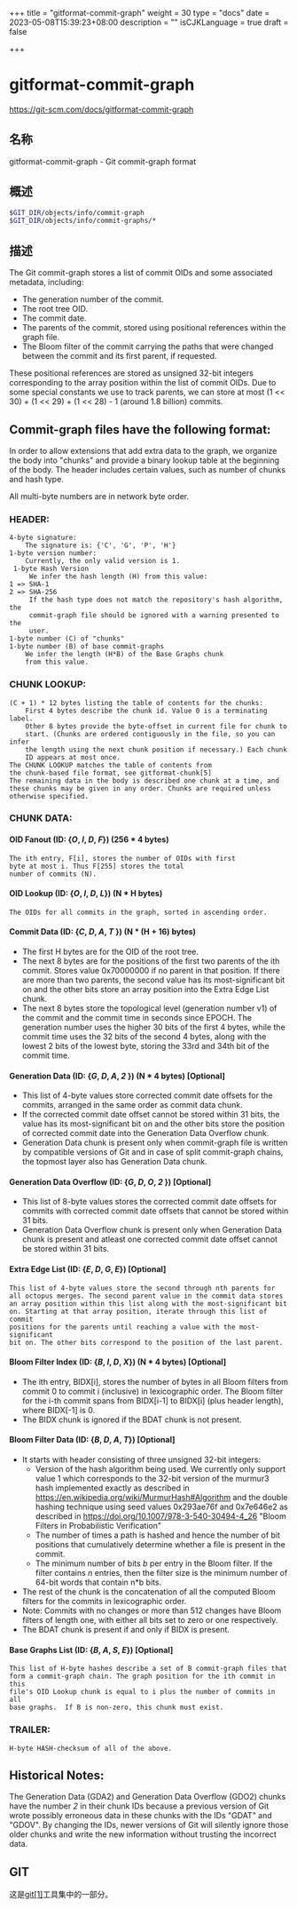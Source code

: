 +++
title = "gitformat-commit-graph"
weight = 30
type = "docs"
date = 2023-05-08T15:39:23+08:00
description = ""
isCJKLanguage = true
draft = false

+++

# gitformat-commit-graph

https://git-scm.com/docs/gitformat-commit-graph

## 名称

gitformat-commit-graph - Git commit-graph format

## 概述

``` bash
$GIT_DIR/objects/info/commit-graph
$GIT_DIR/objects/info/commit-graphs/*
```

## 描述

The Git commit-graph stores a list of commit OIDs and some associated metadata, including:

- The generation number of the commit.
- The root tree OID.
- The commit date.
- The parents of the commit, stored using positional references within the graph file.
- The Bloom filter of the commit carrying the paths that were changed between the commit and its first parent, if requested.

These positional references are stored as unsigned 32-bit integers corresponding to the array position within the list of commit OIDs. Due to some special constants we use to track parents, we can store at most (1 << 30) + (1 << 29) + (1 << 28) - 1 (around 1.8 billion) commits.

## Commit-graph files have the following format:

In order to allow extensions that add extra data to the graph, we organize the body into "chunks" and provide a binary lookup table at the beginning of the body. The header includes certain values, such as number of chunks and hash type.

All multi-byte numbers are in network byte order.

### HEADER:

```
4-byte signature:
    The signature is: {'C', 'G', 'P', 'H'}
1-byte version number:
    Currently, the only valid version is 1.
 1-byte Hash Version
     We infer the hash length (H) from this value:
1 => SHA-1
2 => SHA-256
     If the hash type does not match the repository's hash algorithm, the
     commit-graph file should be ignored with a warning presented to the
     user.
1-byte number (C) of "chunks"
1-byte number (B) of base commit-graphs
    We infer the length (H*B) of the Base Graphs chunk
    from this value.
```

### CHUNK LOOKUP:

```
(C + 1) * 12 bytes listing the table of contents for the chunks:
    First 4 bytes describe the chunk id. Value 0 is a terminating label.
    Other 8 bytes provide the byte-offset in current file for chunk to
    start. (Chunks are ordered contiguously in the file, so you can infer
    the length using the next chunk position if necessary.) Each chunk
    ID appears at most once.
The CHUNK LOOKUP matches the table of contents from
the chunk-based file format, see gitformat-chunk[5]
The remaining data in the body is described one chunk at a time, and
these chunks may be given in any order. Chunks are required unless
otherwise specified.
```

### CHUNK DATA:

#### OID Fanout (ID: {*O*, *I*, *D*, *F*}) (256 * 4 bytes)

```
The ith entry, F[i], stores the number of OIDs with first
byte at most i. Thus F[255] stores the total
number of commits (N).
```

#### OID Lookup (ID: {*O*, *I*, *D*, *L*}) (N * H bytes)

```
The OIDs for all commits in the graph, sorted in ascending order.
```

#### Commit Data (ID: {*C*, *D*, *A*, *T* }) (N * (H + 16) bytes)

- The first H bytes are for the OID of the root tree.
- The next 8 bytes are for the positions of the first two parents of the ith commit. Stores value 0x70000000 if no parent in that position. If there are more than two parents, the second value has its most-significant bit on and the other bits store an array position into the Extra Edge List chunk.
- The next 8 bytes store the topological level (generation number v1) of the commit and the commit time in seconds since EPOCH. The generation number uses the higher 30 bits of the first 4 bytes, while the commit time uses the 32 bits of the second 4 bytes, along with the lowest 2 bits of the lowest byte, storing the 33rd and 34th bit of the commit time.

#### Generation Data (ID: {*G*, *D*, *A*, *2* }) (N * 4 bytes) [Optional]

- This list of 4-byte values store corrected commit date offsets for the commits, arranged in the same order as commit data chunk.
- If the corrected commit date offset cannot be stored within 31 bits, the value has its most-significant bit on and the other bits store the position of corrected commit date into the Generation Data Overflow chunk.
- Generation Data chunk is present only when commit-graph file is written by compatible versions of Git and in case of split commit-graph chains, the topmost layer also has Generation Data chunk.

#### Generation Data Overflow (ID: {*G*, *D*, *O*, *2* }) [Optional]

- This list of 8-byte values stores the corrected commit date offsets for commits with corrected commit date offsets that cannot be stored within 31 bits.
- Generation Data Overflow chunk is present only when Generation Data chunk is present and atleast one corrected commit date offset cannot be stored within 31 bits.

#### Extra Edge List (ID: {*E*, *D*, *G*, *E*}) [Optional]

```
This list of 4-byte values store the second through nth parents for
all octopus merges. The second parent value in the commit data stores
an array position within this list along with the most-significant bit
on. Starting at that array position, iterate through this list of commit
positions for the parents until reaching a value with the most-significant
bit on. The other bits correspond to the position of the last parent.
```

#### Bloom Filter Index (ID: {*B*, *I*, *D*, *X*}) (N * 4 bytes) [Optional]

- The ith entry, BIDX[i], stores the number of bytes in all Bloom filters from commit 0 to commit i (inclusive) in lexicographic order. The Bloom filter for the i-th commit spans from BIDX[i-1] to BIDX[i] (plus header length), where BIDX[-1] is 0.
- The BIDX chunk is ignored if the BDAT chunk is not present.

#### Bloom Filter Data (ID: {*B*, *D*, *A*, *T*}) [Optional]

- It starts with header consisting of three unsigned 32-bit integers:
  - Version of the hash algorithm being used. We currently only support value 1 which corresponds to the 32-bit version of the murmur3 hash implemented exactly as described in https://en.wikipedia.org/wiki/MurmurHash#Algorithm and the double hashing technique using seed values 0x293ae76f and 0x7e646e2 as described in https://doi.org/10.1007/978-3-540-30494-4_26 "Bloom Filters in Probabilistic Verification"
  - The number of times a path is hashed and hence the number of bit positions that cumulatively determine whether a file is present in the commit.
  - The minimum number of bits *b* per entry in the Bloom filter. If the filter contains *n* entries, then the filter size is the minimum number of 64-bit words that contain n*b bits.
- The rest of the chunk is the concatenation of all the computed Bloom filters for the commits in lexicographic order.
- Note: Commits with no changes or more than 512 changes have Bloom filters of length one, with either all bits set to zero or one respectively.
- The BDAT chunk is present if and only if BIDX is present.

#### Base Graphs List (ID: {*B*, *A*, *S*, *E*}) [Optional]

```
This list of H-byte hashes describe a set of B commit-graph files that
form a commit-graph chain. The graph position for the ith commit in this
file's OID Lookup chunk is equal to i plus the number of commits in all
base graphs.  If B is non-zero, this chunk must exist.
```

### TRAILER:

```
H-byte HASH-checksum of all of the above.
```

## Historical Notes:

The Generation Data (GDA2) and Generation Data Overflow (GDO2) chunks have the number *2* in their chunk IDs because a previous version of Git wrote possibly erroneous data in these chunks with the IDs "GDAT" and "GDOV". By changing the IDs, newer versions of Git will silently ignore those older chunks and write the new information without trusting the incorrect data.

## GIT

  这是[git[1]](../../Git)工具集中的一部分。